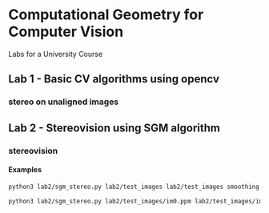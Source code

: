 # Computational Geometry for Computer Vision
Labs for a University Course     

## Lab 1 - Basic CV algorithms using opencv
### stereo on unaligned images
## Lab 2 - Stereovision using SGM algorithm
### stereovision
#### Examples
```bash
python3 lab2/sgm_stereo.py lab2/test_images lab2/test_images smoothing coefficient min_dx max_dx min_dy max_dy

python3 lab2/sgm_stereo.py lab2/test_images/im0.ppm lab2/test_images/im1.ppm 3 0 20 0 0
```
